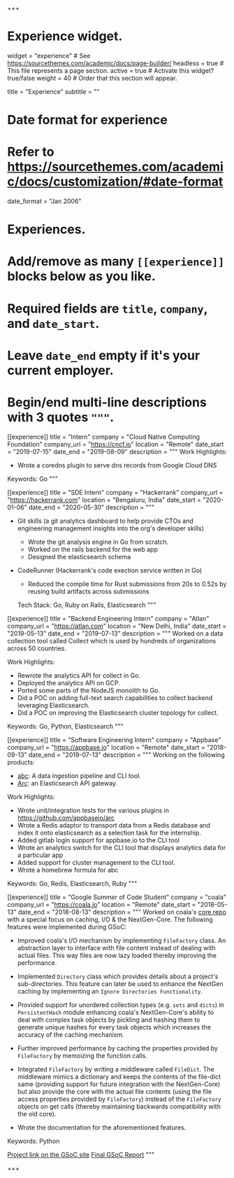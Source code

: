 
+++
# Experience widget.
widget = "experience"  # See https://sourcethemes.com/academic/docs/page-builder/
headless = true  # This file represents a page section.
active = true  # Activate this widget? true/false
weight = 40  # Order that this section will appear.

title = "Experience"
subtitle = ""

# Date format for experience
#   Refer to https://sourcethemes.com/academic/docs/customization/#date-format
date_format = "Jan 2006"

# Experiences.
#   Add/remove as many `[[experience]]` blocks below as you like.
#   Required fields are `title`, `company`, and `date_start`.
#   Leave `date_end` empty if it's your current employer.
#   Begin/end multi-line descriptions with 3 quotes `"""`.
[[experience]]
  title = "Intern"
  company = "Cloud Native Computing Foundation"
  company_url = "https://cncf.io"
  location = "Remote"
  date_start = "2019-07-15"
  date_end = "2019-08-09"
  description = """
  Work Highlights:

  * Wrote a coredns plugin to serve dns records from Google Cloud DNS

  Keywords: Go
  """

[[experience]]
  title = "SDE Intern"
  company = "Hackerrank"
  company_url = "https://hackerrank.com"
  location = "Bengaluru, India"
  date_start = "2020-01-06"
  date_end = "2020-05-30"
  description = """
* Git skills (a git analytics dashboard to help provide CTOs and engineering management insights into the org's developer skills)
  - Wrote the git analysis engine in Go from scratch.
  - Worked on the rails backend for the web app
  - Designed the elasticsearch schema

* CodeRunner (Hackerrank's code exection service written in Go)
  - Reduced the compile time for Rust submissions from 20s to 0.52s by reusing build artifacts across submissions

  Tech Stack: Go, Ruby on Rails, Elasticsearch
  """

[[experience]]
  title = "Backend Engineering Intern"
  company = "Atlan"
  company_url = "https://atlan.com"
  location = "New Delhi, India"
  date_start = "2019-05-13"
  date_end = "2019-07-13"
  description = """
  Worked on a data collection tool called Collect which is used by hundreds of organizations across 50 countries.

  Work Highlights:

  * Rewrote the analytics API for collect in Go.
  * Deployed the analytics API on GCP.
  * Ported some parts of the NodeJS monolith to Go.
  * Did a POC on adding full-text search capabilities to collect backend leveraging Elasticsearch.
  * Did a POC on improving the Elasticsearch cluster topology for collect.

  Keywords: Go, Python, Elasticsearch
  """

[[experience]]
  title = "Software Engineering Intern"
  company = "Appbase"
  company_url = "https://appbase.io"
  location = "Remote"
  date_start = "2018-09-13"
  date_end = "2019-07-13"
  description = """
  Working on the following products:

  * [abc](https://github.com/appbaseio/abc/): A data ingestion pipeline and CLI tool.
  * [Arc](https://github.com/appbaseio/arc): an Elasticsearch API gateway.

  Work Highlights:

  * Wrote unit/integration tests for the various plugins in https://github.com/appbaseio/arc
  * Wrote a Redis adaptor to transport data from a Redis database and index it onto elasticsearch as a selection task for the internship.
  * Added gitlab login support for appbase.io to the CLI tool
  * Wrote an analytics switch for the CLI tool that displays analytics data for a particular app
  * Added support for cluster management to the CLI tool.
  * Wrote a homebrew formula for abc

  Keywords: Go, Redis, Elasticsearch, Ruby
  """

  [[experience]]
  title = "Google Summer of Code Student"
  company = "coala"
  company_url = "https://coala.io"
  location = "Remote"
  date_start = "2018-05-13"
  date_end = "2018-08-13"
  description = """
  Worked on coala's [core repo](https://github.com/coala/coala) with a special focus on caching, I/O & the NextGen-Core. The following features were implemented during GSoC:

  * Improved coala's I/O mechanism by implementing ``FileFactory`` class. An abstraction layer to interface with file content instead of dealing with actual files. This way files are now lazy loaded thereby improving the performance.

  * Implemented ``Directory`` class which provides details about a project's sub-directories. This feature can later be used to enhance the NextGen caching by implementing an `Ignore Directories Functionality`.

  * Provided support for unordered collection types (e.g. ``sets`` and ``dicts``) in ``PersistentHash`` module enhancing coala's NextGen-Core's ability to deal with complex task objects by pickling and hashing them to generate unique hashes for every task objects which increases the accuracy of the caching mechanism.

  * Further improved performance by caching the properties provided by ``FileFactory`` by memoizing the function calls.

  * Integrated ``FileFactory`` by writing a middleware called ``FileDict``. The middleware mimics a dictionary and keeps the contents of the file-dict same (providing support for future integration with the NextGen-Core) but also provide the core with the actual file contents (using the file access properties provided by ``FileFactory``) instead of the ``FileFactory`` objects on get calls (thereby maintaining backwards compatibility with the old core).

  * Wrote the documentation for the aforementioned features.

  Keywords: Python

  [Project link on the GSoC site](https://summerofcode.withgoogle.com/projects/#6434190552203264)
  [Final GSoC Report](https://projects.coala.io/GSoC/2018/StatusReport/palash25)
  """

+++
